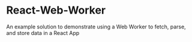 # React-Web-Worker
An example solution to demonstrate using a Web Worker to fetch, parse, and store data in a React App
